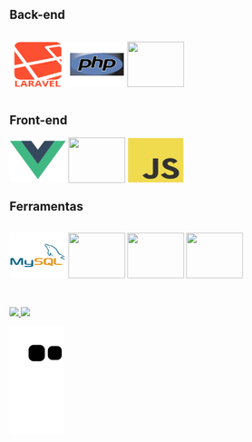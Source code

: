 ## Back-end
<div style="display: inline_block"><br>
  <img align="center" height="80" width="100" src="https://raw.githubusercontent.com/devicons/devicon/master/icons/laravel/laravel-plain-wordmark.svg">
  <img align="center" height="80" width="100" src="https://raw.githubusercontent.com/devicons/devicon/master/icons/php/php-original.svg">
  <img align="center" height="80" width="100" src="https://user-images.githubusercontent.com/81873713/165418975-6b07440b-7484-4b46-8a4b-f933e4a321f7.svg">
</div>

<br>

## Front-end
<div>
  <img align="center" height="80" width="100" src="https://raw.githubusercontent.com/devicons/devicon/master/icons/vuejs/vuejs-original.svg">
  <img align="center" height="80" width="100" src="https://cdn.jsdelivr.net/gh/devicons/devicon/icons/nuxtjs/nuxtjs-original.svg" />
  <img align="center" height="80" width="100" src="https://raw.githubusercontent.com/devicons/devicon/master/icons/javascript/javascript-original.svg">
<!--   <img align="center" height="80" width="100" src="https://user-images.githubusercontent.com/81873713/165419310-31bdef0d-30b0-44f7-a7d0-5c58bec03f13.svg"> -->
</div>


## Ferramentas
<div style="display: inline_block"><br>
  <img align="center" height="80" width="100" src="https://raw.githubusercontent.com/devicons/devicon/master/icons/mysql/mysql-original-wordmark.svg">
  <img align="center" height="80" width="100" src="https://cdn.jsdelivr.net/gh/devicons/devicon/icons/postgresql/postgresql-original-wordmark.svg" />
  <img align="center" height="80" width="100" src="https://cdn.jsdelivr.net/gh/devicons/devicon/icons/redis/redis-original-wordmark.svg" />
  <img align="center" height="80" width="100" src="https://cdn.jsdelivr.net/gh/devicons/devicon/icons/docker/docker-original-wordmark.svg" />
<!--   <img align="center" height="80" width="100" src="https://user-images.githubusercontent.com/81873713/165418551-b0cfa6fd-ceea-4278-84b8-a541fc8bd676.svg"> -->
</div>

<br>
  
</a>
<br/>
<br/>
<div>
  <a href="https://wa.me/5592992404172?&text=olá">
    <img src="https://img.shields.io/badge/WhatsApp-25D366?style=for-the-badge&logo=whatsapp&logoColor=white"
  </a>
  <a href="https://www.linkedin.com/in/daniel-liberato-da-silva-706418143/">
    <img src="https://img.shields.io/badge/LinkedIn-0077B5?style=for-the-badge&logo=linkedin&logoColor=white"
  </a>
</div>
  
   ![Snake animation](https://github.com/DanielLiberato/DanielLiberato/blob/output/github-contribution-grid-snake.svg)
